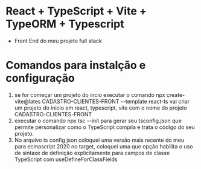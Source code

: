 # React + TypeScript + Vite + TypeORM + Typescript
- Front End do meu projeto full stack

# Comandos para instalção e configuração
1. se for começar um projeto do incio executar o comando npx create-vite@lates CADASTRO-CLIENTES-FRONT --template react-ts vai criar um projeto do inicio em react, typescript, vite com o nome do projeto CADASTRO-CLIENTES-FRONT
2. executar o comando npx tsc --init para gerar seu tsconfig.json que permite personalizar como o TypeScript compila e trata o código do seu projeto.
3. No arquivo ts config json coloquei uma versão mais recente do meu para ecmascript 2020 no target, coloquei uma que opção habilita o uso de sintaxe de definição explicitamente para campos de classe TypeScript com useDefineForClassFields
   
